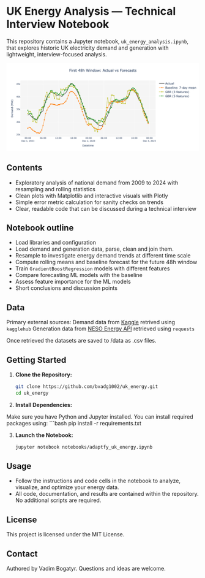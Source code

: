 # UK Energy Analysis — Technical Interview Notebook

This repository contains a Jupyter notebook, `uk_energy_analysis.ipynb`, that explores historic UK electricity demand and generation with lightweight, interview-focused analysis. 


![alt text](<notebooks/Forecast_comparison.png>)


## Contents
- Exploratory analysis of national demand from 2009 to 2024 with resampling and rolling statistics
- Clean plots with Matplotlib and interactive visuals with Plotly
- Simple error metric calculation for sanity checks on trends
- Clear, readable code that can be discussed during a technical interview


## Notebook outline
- Load libraries and configuration
- Load demand and generation data, parse, clean and join them.
- Resample to investigate energy demand trends at different time scale
- Compute rolling means and baseline forecast for the future 48h window
- Train `GradientBoostRegression` models with different features
- Compare forecasting ML models with the baseline 
- Assess feature importance for the ML models
- Short conclusions and discussion points


## Data
Primary external sources:
Demand data from [Kaggle](https://www.kaggle.com/datasets/albertovidalrod/electricity-consumption-uk-20092022/data) retrived using `kagglehub`
Generation data from [NESO Energy API](https://www.neso.energy/data-portal/historic-generation-mix/historic_gb_generation_mix#) retrieved using `requests`

Once retrieved the datasets are saved to /data as .csv files.


## Getting Started

1. **Clone the Repository:**
    ```bash
    git clone https://github.com/bvadg1002/uk_energy.git
    cd uk_energy
    ```

2. **Install Dependencies:**

Make sure you have Python and Jupyter installed. You can install required packages using:
    ```bash
    pip install -r requirements.txt
    
3. **Launch the Notebook:**
    ```bash
    jupyter notebook notebooks/adaptfy_uk_energy.ipynb
    ```

## Usage

- Follow the instructions and code cells in the notebook to analyze, visualize, and optimize your energy data.
- All code, documentation, and results are contained within the repository. No additional scripts are required.

## License

This project is licensed under the MIT License.

## Contact
Authored by Vadim Bogatyr. Questions and ideas are welcome.

